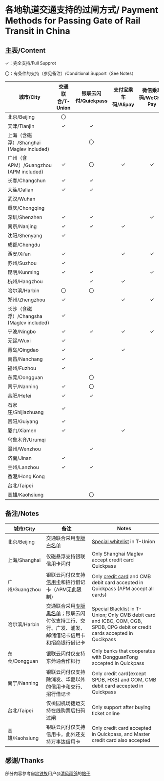# 各地轨道交通支持的过闸方式/ Payment Methods for Passing Gate of Rail Transit in China
## 主表/Content
✓：完全支持/Full Supprot

〇：有条件的支持（参见备注）/Conditional Support（See Notes）

| 城市/City | 交通联合/T-Union | 银联云闪付/Quickpass | 支付宝乘车码/Alipay | 微信乘车码/WeChat Pay | 银联乘车码/Unionpay | 官方应用乘车码/Official Apps |
| --------  | :-------------: | :----------------:  | :----------------: | :------------------: | :----------------: | :-------:|
| 北京/Beijing | 〇 | | | | | ✓ | 
| 天津/Tianjin | ✓ | ✓ | | | | ✓ | |
| 上海（含磁浮）/Shanghai (Maglev included) | | 〇 | | | | ✓ | |
| 广州（含APM）/Guangzhou (APM included) | ✓ | 〇 | ✓ | ✓ | | ✓ | |
| 长春/Changchun | ✓ | ✓ | | | | | |
| 大连/Dalian | ✓ | ✓ | | | | ✓ | |
| 武汉/Wuhan | | | | | | ✓ | |
| 重庆/Chongqing | | | | | |  | |
| 深圳/Shenzhen | ✓ | ✓ | | ✓ | | ✓ | |
| 南京/Nanjing | ✓ | ✓ | ✓ | | | ✓ | |
| 沈阳/Shenyang | ✓ | | | | | ✓ | |
| 成都/Chengdu | | | | | ✓ | ✓ | |
| 西安/Xi'an | ✓ | | ✓ | ✓ | | ✓ | |
| 苏州/Suzhou | ✓ | | | | | ✓ | |
| 昆明/Kunming | ✓ | ✓ | | ✓ | | ✓ | |
| 杭州/Hangzhou | | ✓ | ✓ | | | ✓ | |
| 哈尔滨/Harbin | 〇 | 〇 | | | | ✓ | |
| 郑州/Zhengzhou | ✓ | | ✓ | ✓ | | ✓ | |
| 长沙（含磁浮）/Changsha (Maglev included) | ✓ | | | | | ✓ | |
| 宁波/Ningbo | ✓ | ✓ | ✓ | ✓ | | ✓ | |
| 无锡/Wuxi | ✓ | | | | | ✓ | |
| 青岛/Qingdao | ✓ | | ✓ | | | ✓ | |
| 南昌/Nanchang | ✓ | ✓ | | | | ✓ | |
| 福州/Fuzhou | ✓ | | | | | ✓ | |
| 东莞/Dongguan | | 〇 | | | | ✓ | |
| 南宁/Nanning | ✓ | 〇 | | | | ✓ | |
| 合肥/Hefei | ✓ | ✓ | | | | ✓ | |
| 石家庄/Shijiazhuang | ✓ | | | | | ✓ | |
| 贵阳/Guiyang | ✓ | | | | | ✓ | |
| 厦门/Xiamen | ✓ | | ✓ | | | ✓ | |
| 乌鲁木齐/Urumqi | | | | | | ✓ | |
| 温州/Wenzhou | | ✓ | | | | ✓ | |
| 济南/Jinan | ✓ | | | | | ✓ | |
| 兰州/Lanzhou | ✓ | ✓ | | | | ✓ | |
| 香港/Hong Kong | | | | | | | |
| 台北/Taipei | | | | | | 〇 | |
| 高雄/Kaohsiung | | 〇 | | | | | |

## 备注/Notes
| 城市/City | 备注 | Notes |
| --------- | --- | ----- |
| 北京/Beijing | 交通联合采用[专版白名单](https://mp.weixin.qq.com/s/JF4pULn90EA7S5lUWaxNyw) | [Special whitelist](https://mp.weixin.qq.com/s/JF4pULn90EA7S5lUWaxNyw) in T-Union |
| 上海/Shanghai | 仅磁悬浮支持银联信用卡闪付 | Only Shanghai Maglev accept credit card Quickpass|
| 广州/Guangzhou | 银联云闪付仅支持[信用卡](http://cs.gzmtr.com/ckfw/pwzy/201811/t20181106_60161.htm)和招行借记卡（APM无此限制） | Only [credit card](http://cs.gzmtr.com/ckfw/pwzy/201811/t20181106_60161.htm) and CMB debit card accepted in Quickpass (APM accept all cards) |
| 哈尔滨/Harbin | 交通联合采用[专版黑名单](https://www.zhihu.com/question/312911617)；银联云闪付仅支持工行、交行、广发、浦发、邮储借记卡信用卡和招商银行借记卡 | [Special Blacklist](https://www.zhihu.com/question/312911617) in T-Union; Only CMB debit card and ICBC, COM, CGB, SPDB, CPG debit or credit cards accepted in Qucikpass |
| 东莞/Dongguan | 银联云闪付仅支持东莞通合作银行 | Only banks that cooperates with DongguanTong accepted in Quickpass |
| 南宁/Nanning | 银联云闪付仅支持除浦发、华夏以外的信用卡和交行、招行借记卡 | Only credit card(except SPDB, HXB) and COM, CMB debit card accepted in Quickpass |
| 台北/Taipei | 仅桃园机场捷运支持在线购票后扫码过闸 | Only support after buying ticket online |
| 高雄/Kaohsiung | 银联云闪付仅支持信用卡，此外还支持万事达信用卡 | Only credit card accepted in Quickpass, and Master credit card also accepted |

## 感谢/Thanks
部分内容参考自[地铁族](http://www.ditiezu.com/)用户@[清风雨鸽](http://www.ditiezu.com/space-uid-215526.html)的[帖子](http://www.ditiezu.com/thread-607166-1-1.html)
